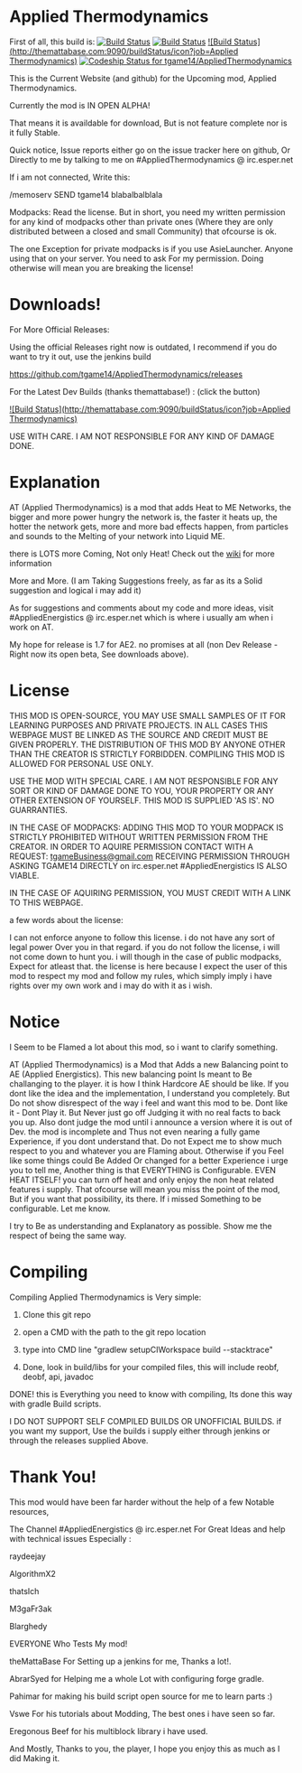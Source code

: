 Applied Thermodynamics
==================
First of all, this build is: [![Build Status](https://drone.io/github.com/tgame14/AppliedThermodynamics/status.png)](https://drone.io/github.com/tgame14/AppliedThermodynamics/latest)
[![Build Status](https://travis-ci.org/tgame14/AppliedThermodynamics.png?branch=master)](https://travis-ci.org/tgame14/AppliedThermodynamics)
[![Build Status](http://themattabase.com:9090/buildStatus/icon?job=Applied Thermodynamics)](http://themattabase.com:9090/job/Applied%20Thermodynamics/)
[ ![Codeship Status for tgame14/AppliedThermodynamics](https://www.codeship.io/projects/84f85650-5e93-0131-d405-029dacdb91b7/status?branch=master)](https://www.codeship.io/projects/12042)



This is the Current Website (and github) for the Upcoming mod, Applied Thermodynamics.

Currently the mod is IN OPEN ALPHA!

That means it is availdable for download, But is not feature complete nor is it fully Stable.

Quick notice, Issue reports either go on the issue tracker here on github, Or Directly to me by
talking to me on #AppliedThermodynamics @ irc.esper.net

If i am not connected, Write this:

/memoserv SEND tgame14 blabalbalblala

Modpacks: Read the license. But in short, you need my written permission for any kind of modpacks
other than private ones (Where they are only distributed between a closed and small Community) that ofcourse is ok.

The one Exception for private modpacks is if you use AsieLauncher. Anyone using that on your server. You need to ask
For my permission. Doing otherwise will mean you are breaking the license!


Downloads!
==================
For More Official Releases:

Using the official Releases right now is outdated, I recommend if you do want to try it out, use the jenkins build

https://github.com/tgame14/AppliedThermodynamics/releases

For the Latest Dev Builds (thanks themattabase!) :
(click the button)

[![Build Status](http://themattabase.com:9090/buildStatus/icon?job=Applied Thermodynamics)](http://themattabase.com:9090/job/Applied%20Thermodynamics/)

USE WITH CARE. I AM NOT RESPONSIBLE FOR ANY KIND OF DAMAGE DONE.

Explanation
==================
AT (Applied Thermodynamics) is a mod that adds Heat to ME Networks, the bigger and more power hungry the network is, the faster it heats up,
the hotter the network gets, more and more bad effects happen, from particles and sounds to the Melting of your network into Liquid ME.

there is LOTS more Coming, Not only Heat! Check out the [wiki](https://github.com/tgame14/AppliedThermodynamics/wiki) for more information

More and More. (I am Taking Suggestions freely, as far as its a Solid suggestion and logical i may add it)

As for suggestions and comments about my code and more ideas, visit #AppliedEnergistics @ irc.esper.net which is where
i usually am when i work on AT.

My hope for release is 1.7 for AE2. no promises at all (non Dev Release - Right now its open beta, See downloads above).


License
=========
THIS MOD IS OPEN-SOURCE, YOU MAY USE SMALL SAMPLES OF IT FOR LEARNING PURPOSES AND PRIVATE PROJECTS.
IN ALL CASES THIS WEBPAGE MUST BE LINKED AS THE SOURCE AND CREDIT MUST BE GIVEN PROPERLY.
THE DISTRIBUTION OF THIS MOD BY ANYONE OTHER THAN THE CREATOR IS STRICTLY FORBIDDEN.
COMPILING THIS MOD IS ALLOWED FOR PERSONAL USE ONLY.

USE THE MOD WITH SPECIAL CARE. I AM NOT RESPONSIBLE FOR ANY SORT OR KIND OF DAMAGE DONE TO YOU,
YOUR PROPERTY OR ANY OTHER EXTENSION OF YOURSELF. THIS MOD IS SUPPLIED 'AS IS'. NO GUARRANTIES.

IN THE CASE OF MODPACKS:
ADDING THIS MOD TO YOUR MODPACK IS STRICTLY PROHIBITED WITHOUT WRITTEN PERMISSION FROM THE CREATOR.
IN ORDER TO AQUIRE PERMISSION CONTACT WITH A REQUEST: tgameBusiness@gmail.com
RECEIVING PERMISSION THROUGH ASKING TGAME14 DIRECTLY on irc.esper.net #AppliedEnergistics IS ALSO VIABLE.

IN THE CASE OF AQUIRING PERMISSION, YOU MUST CREDIT WITH A LINK TO THIS WEBPAGE.

a few words about the license:

I can not enforce anyone to follow this license. i do not have any sort of legal power Over you in that regard.
if you do not follow the license, i will not come down to hunt you. i will though in the case of public modpacks,
Expect for atleast that. the license is here because I expect the user of this mod to respect my mod and
follow my rules, which simply imply i have rights over my own work and i may do with it as i wish.

Notice
=========
I Seem to be Flamed a lot about this mod, so i want to clarify something.

AT (Applied Thermodynamics) is a Mod that Adds a new Balancing point to AE (Applied Energistics).
This new balancing point Is meant to Be challanging to the player. it is how I think Hardcore AE should be like.
If you dont like the idea and the implementation, I understand you completely. But Do not show disrespect of 
the way i feel and want this mod to be. Dont like it - Dont Play it. But Never just go off Judging it with no
real facts to back you up. Also dont judge the mod until i announce a version where it is out of Dev. the mod is
incomplete and Thus not even nearing a fully game Experience, if you dont understand that. Do not Expect me to
show much respect to you and whatever you are Flaming about. Otherwise if you Feel like some things could Be Added
Or changed for a better Experience i urge you to tell me, Another thing is that EVERYTHING is Configurable.
EVEN HEAT ITSELF! you can turn off heat and only enjoy the non heat related features i supply. That ofcourse
will mean you miss the point of the mod, But if you want that possibility, its there.
If i missed Something to be configurable. Let me know.

I try to Be as understanding and Explanatory as possible. Show me the respect of being the same way.

Compiling
=========

Compiling Applied Thermodynamics is Very simple:

1) Clone this git repo

2) open a CMD with the path to the git repo location

3) type into CMD line "gradlew setupCIWorkspace build --stacktrace"

5) Done, look in build/libs for your compiled files, this will include reobf, deobf, api, javadoc

DONE! this is Everything you need to know with compiling, Its done this way with gradle Build scripts.

I DO NOT SUPPORT SELF COMPILED BUILDS OR UNOFFICIAL BUILDS. if you want my support, Use the builds i supply
either through jenkins or through the releases supplied Above.



Thank You!
=========
This mod would have been far harder without the help of a few Notable resources,

The Channel #AppliedEnergistics @ irc.esper.net For Great Ideas and help with technical issues Especially :

raydeejay

AlgorithmX2

thatsIch

M3gaFr3ak

Blarghedy

EVERYONE Who Tests My mod!


theMattaBase For Setting up a jenkins for me, Thanks a lot!.

AbrarSyed for Helping me a whole Lot with configuring forge gradle.

Pahimar for making his build script open source for me to learn parts :)

Vswe For his tutorials about Modding, The best ones i have seen so far.

Eregonous Beef for his multiblock library i have used.

And Mostly, Thanks to you, the player, I hope you enjoy this as much as I did Making it.
